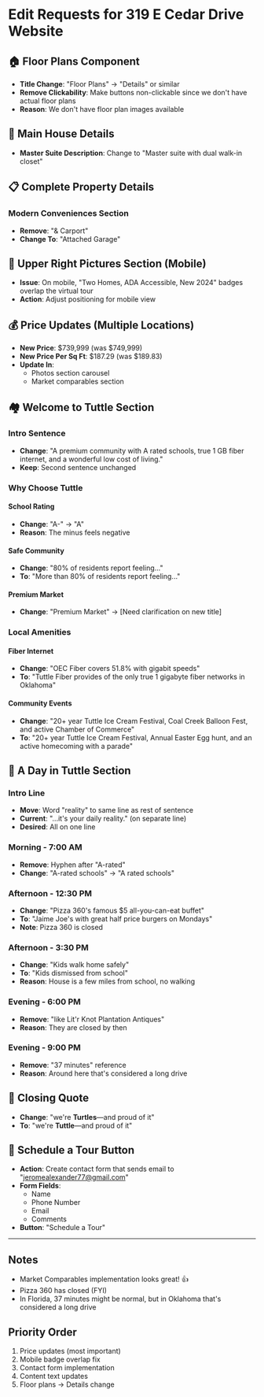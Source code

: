 # Edit Requests for 319 E Cedar Drive Website

## 🏠 Floor Plans Component
- **Title Change**: "Floor Plans" → "Details" or similar
- **Remove Clickability**: Make buttons non-clickable since we don't have actual floor plans
- **Reason**: We don't have floor plan images available

## 🏡 Main House Details
- **Master Suite Description**: Change to "Master suite with dual walk-in closet"

## 📋 Complete Property Details
### Modern Conveniences Section
- **Remove**: "& Carport" 
- **Change To**: "Attached Garage"

## 📱 Upper Right Pictures Section (Mobile)
- **Issue**: On mobile, "Two Homes, ADA Accessible, New 2024" badges overlap the virtual tour
- **Action**: Adjust positioning for mobile view

## 💰 Price Updates (Multiple Locations)
- **New Price**: $739,999 (was $749,999)
- **New Price Per Sq Ft**: $187.29 (was $189.83)
- **Update In**:
  - Photos section carousel
  - Market comparables section

## 🏘️ Welcome to Tuttle Section

### Intro Sentence
- **Change**: "A premium community with A rated schools, true 1 GB fiber internet, and a wonderful low cost of living."
- **Keep**: Second sentence unchanged

### Why Choose Tuttle

#### School Rating
- **Change**: "A-" → "A" 
- **Reason**: The minus feels negative

#### Safe Community
- **Change**: "80% of residents report feeling..." 
- **To**: "More than 80% of residents report feeling..."

#### Premium Market
- **Change**: "Premium Market" → [Need clarification on new title]

### Local Amenities

#### Fiber Internet
- **Change**: "OEC Fiber covers 51.8% with gigabit speeds"
- **To**: "Tuttle Fiber provides of the only true 1 gigabyte fiber networks in Oklahoma"

#### Community Events
- **Change**: "20+ year Tuttle Ice Cream Festival, Coal Creek Balloon Fest, and active Chamber of Commerce"
- **To**: "20+ year Tuttle Ice Cream Festival, Annual Easter Egg hunt, and an active homecoming with a parade"

## 📖 A Day in Tuttle Section

### Intro Line
- **Move**: Word "reality" to same line as rest of sentence
- **Current**: "...it's your daily reality." (on separate line)
- **Desired**: All on one line

### Morning - 7:00 AM
- **Remove**: Hyphen after "A-rated"
- **Change**: "A-rated schools" → "A rated schools"

### Afternoon - 12:30 PM
- **Change**: "Pizza 360's famous $5 all-you-can-eat buffet"
- **To**: "Jaime Joe's with great half price burgers on Mondays"
- **Note**: Pizza 360 is closed

### Afternoon - 3:30 PM  
- **Change**: "Kids walk home safely"
- **To**: "Kids dismissed from school"
- **Reason**: House is a few miles from school, no walking

### Evening - 6:00 PM
- **Remove**: "like Lit'r Knot Plantation Antiques"
- **Reason**: They are closed by then

### Evening - 9:00 PM
- **Remove**: "37 minutes" reference
- **Reason**: Around here that's considered a long drive

## 💬 Closing Quote
- **Change**: "we're **Turtles**—and proud of it"
- **To**: "we're **Tuttle**—and proud of it"

## 📧 Schedule a Tour Button
- **Action**: Create contact form that sends email to "jeromealexander77@gmail.com"
- **Form Fields**:
  - Name
  - Phone Number  
  - Email
  - Comments
- **Button**: "Schedule a Tour"

---

## Notes
- Market Comparables implementation looks great! 👍
- Pizza 360 has closed (FYI)
- In Florida, 37 minutes might be normal, but in Oklahoma that's considered a long drive

## Priority Order
1. Price updates (most important)
2. Mobile badge overlap fix
3. Contact form implementation
4. Content text updates
5. Floor plans → Details change